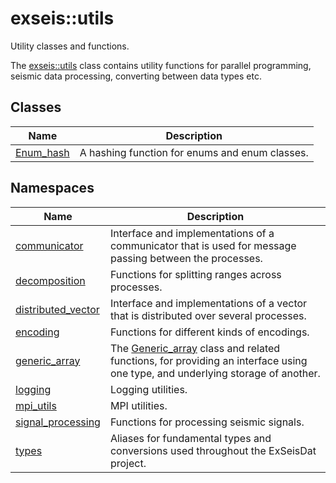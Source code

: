 # <a name='exseis-utils' />  exseis::utils

Utility classes and functions. 



The [exseis::utils][exseis-utils] class contains utility functions for parallel programming, seismic data processing, converting between data types etc. 




## Classes
| Name | Description | 
| ---- | ---- |
| [Enum_hash](./Enum_hash.md) | A hashing function for enums and enum classes.  |


## Namespaces
| Name | Description | 
| ---- | ---- |
| [communicator](./communicator/index.md) | Interface and implementations of a communicator that is used for message passing between the processes.  |
| [decomposition](./decomposition/index.md) | Functions for splitting ranges across processes.  |
| [distributed_vector](./distributed_vector/index.md) | Interface and implementations of a vector that is distributed over several processes.  |
| [encoding](./encoding/index.md) | Functions for different kinds of encodings.  |
| [generic_array](./generic_array/index.md) | The [Generic_array][exseis-utils-generic_array-Generic_array] class and related functions, for providing an interface using one type, and underlying storage of another.  |
| [logging](./logging/index.md) | Logging utilities.  |
| [mpi_utils](./mpi_utils/index.md) | MPI utilities.  |
| [signal_processing](./signal_processing/index.md) | Functions for processing seismic signals.  |
| [types](./types/index.md) | Aliases for fundamental types and conversions used throughout the ExSeisDat project.  |



[exseis-utils]:./index.md
[exseis-utils-generic_array-Generic_array]:./generic_array/Generic_array.md
